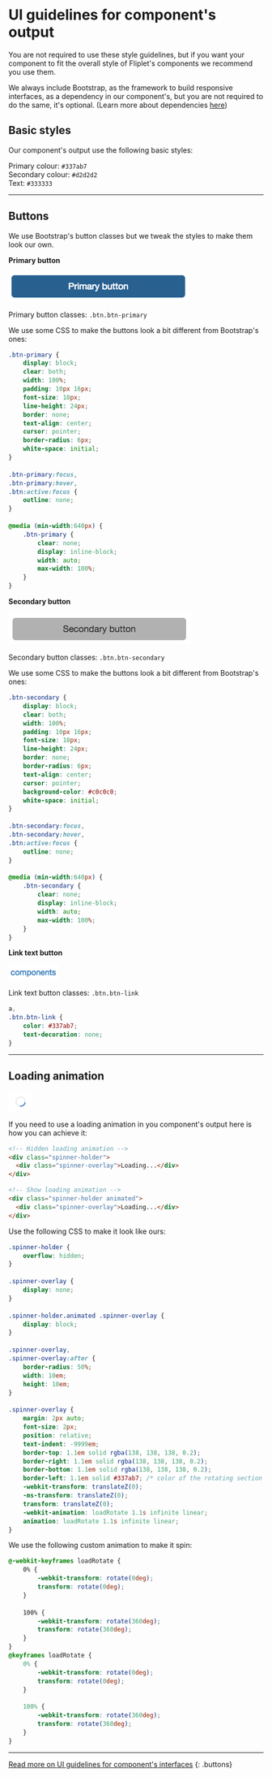 # UI guidelines for component's output

You are not required to use these style guidelines, but if you want your component to fit the overall style of Fliplet's components we recommend you use them.  

We always include Bootstrap, as the framework to build responsive interfaces, as a dependency in our component's, but you are not required to do the same, it's optional. (Learn more about dependencies [here](Dependencies-and-assets.md))

## Basic styles

Our component's output use the following basic styles:

Primary colour: `#337ab7`  
Secondary colour: `#d2d2d2`  
Text: `#333333`  

---

## Buttons

We use Bootstrap's button classes but we tweak the styles to make them look our own.  

**Primary button**

![Link text button](assets/img/ui-build/output-primary-btn.png)

Primary button classes: `.btn.btn-primary`

We use some CSS to make the buttons look a bit different from Bootstrap's ones:

```css
.btn-primary {
	display: block;
	clear: both;
	width: 100%;
	padding: 10px 16px;
	font-size: 18px;
	line-height: 24px;
	border: none;
	text-align: center;
	cursor: pointer;
	border-radius: 6px;
	white-space: initial;
}

.btn-primary:focus,
.btn-primary:hover,
.btn:active:focus {
	outline: none;
}

@media (min-width:640px) {
	.btn-primary {
		clear: none;
		display: inline-block;
		width: auto;
		max-width: 100%;
	}
}
```

**Secondary button**

![Link text button](assets/img/ui-build/output-secondary-btn.png)

Secondary button classes: `.btn.btn-secondary`

We use some CSS to make the buttons look a bit different from Bootstrap's ones:

```css
.btn-secondary {
	display: block;
	clear: both;
	width: 100%;
	padding: 10px 16px;
	font-size: 18px;
	line-height: 24px;
	border: none;
	border-radius: 6px;
	text-align: center;
	cursor: pointer;
	background-color: #c0c0c0;
	white-space: initial;
}

.btn-secondary:focus,
.btn-secondary:hover,
.btn:active:focus {
	outline: none;
}

@media (min-width:640px) {
	.btn-secondary {
		clear: none;
		display: inline-block;
		width: auto;
		max-width: 100%;
	}
}
```

**Link text button**

![Link text button](assets/img/ui-build/output-link-btn.png)

Link text button classes: `.btn.btn-link`

```css
a,
.btn.btn-link {
    color: #337ab7;
    text-decoration: none;
}
```

---

## Loading animation

![Loading animation](assets/img/ui-build/widget-loading.png)

If you need to use a loading animation in you component's output here is how you can achieve it:

```html
<!-- Hidden loading animation -->
<div class="spinner-holder">
  <div class="spinner-overlay">Loading...</div>
</div>
```
```html
<!-- Show loading animation -->
<div class="spinner-holder animated">
  <div class="spinner-overlay">Loading...</div>
</div>
```

Use the following CSS to make it look like ours:

```css
.spinner-holder {
	overflow: hidden;
}

.spinner-overlay {
	display: none;
}

.spinner-holder.animated .spinner-overlay {
	display: block;
}

.spinner-overlay,
.spinner-overlay:after {
	border-radius: 50%;
	width: 10em;
	height: 10em;
}

.spinner-overlay {
	margin: 2px auto;
	font-size: 2px;
	position: relative;
	text-indent: -9999em;
	border-top: 1.1em solid rgba(138, 138, 138, 0.2);
	border-right: 1.1em solid rgba(138, 138, 138, 0.2);
	border-bottom: 1.1em solid rgba(138, 138, 138, 0.2);
	border-left: 1.1em solid #337ab7; /* color of the rotating section */
	-webkit-transform: translateZ(0);
	-ms-transform: translateZ(0);
	transform: translateZ(0);
	-webkit-animation: loadRotate 1.1s infinite linear;
	animation: loadRotate 1.1s infinite linear;
}
```

We use the following custom animation to make it spin:

```css
@-webkit-keyframes loadRotate {
	0% {
		-webkit-transform: rotate(0deg);
		transform: rotate(0deg);
	}

	100% {
		-webkit-transform: rotate(360deg);
		transform: rotate(360deg);
	}
}
@keyframes loadRotate {
	0% {
		-webkit-transform: rotate(0deg);
		transform: rotate(0deg);
	}

	100% {
		-webkit-transform: rotate(360deg);
		transform: rotate(360deg);
	}
}
```

---

[Read more on UI guidelines for component's interfaces](UI-guidelines-build.md)
{: .buttons}
